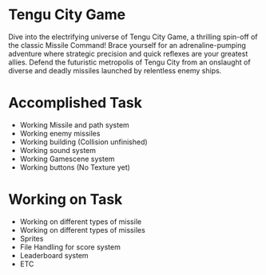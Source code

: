 # Tengu City Game

Dive into the electrifying universe of Tengu City Game, a thrilling spin-off of the classic Missile Command! Brace yourself for an adrenaline-pumping adventure where strategic precision and quick reflexes are your greatest allies. Defend the futuristic metropolis of Tengu City from an onslaught of diverse and deadly missiles launched by relentless enemy ships.
#
# Accomplished Task
- Working Missile and path system
- Working enemy missiles
- Working building (Collision unfinished)
- Working sound system
- Working Gamescene system
- Working buttons (No Texture yet)
# 
# Working on Task
- Working on different types of missile
- Working on different types of missiles
- Sprites
- File Handling for score system
- Leaderboard system
- ETC
